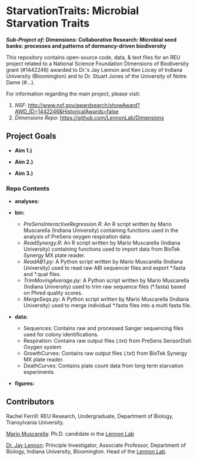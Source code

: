 # StarvationTraits: Microbial Starvation Traits

***Sub-Project of:***
**Dimensions: Collaborative Research: Microbial seed banks: processes and patterns of dormancy-driven biodiversity**

This repository contains open-source code, data, & text files for an REU project related to a National Science Foundation Dimensions of Biodiversity grant (#1442246) awarded to Dr.'s Jay Lennon and Ken Locey of Indiana University (Bloomington) and to Dr. Stuart Jones of the University of Notre Dame (#...).

For information regarding the main project, please visit: 

1. *NSF*: http://www.nsf.gov/awardsearch/showAward?AWD_ID=1442246&HistoricalAwards=false
2. *Dimensions Repo*: https://github.com/LennonLab/Dimensions

## Project Goals

* **Aim 1.)** 

* **Aim 2.)** 

* **Aim 3.)** 

### Repo Contents

* **analyses:**

* **bin:** 
	* *PreSensInteractiveRegression.R*: An R script written by Mario Muscarella (Indiana University) containing functions used in the analysis of PreSens oxygen respiration data.
	* *ReadSynergy.R*: An R script written by Mario Muscarella (Indiana University) containing functions used to import data from BioTek Synergy MX plate reader.
	* *ReadAB1.py*: A Python script written by Mario Muscarella (Indiana University) used to read raw ABI sequencer files and export *.fasta and *.qual files.
	* *TrimMovingAverage.py*: A Python script written by Mario Muscarella (Indiana University) used to trim raw sequence files (*.fasta) based on Phred quality scores.
	* *MergeSeqs.py*: A Python script written by Mario Muscarella (Indiana University) used to merge individual *.fasta files into a multi fasta file.

* **data:**
	* Sequences: Contains raw and processed Sanger sequencing files used for colony identifications.
	* Respiration: Contains raw output files (.txt) from PreSens SensorDish Oxygen system
	* GrowthCurves: Contains raw output files (.txt) from BioTek Synergy MX plate reader. 
	* DeathCurves: Contains plate count data from long term starvation experiments

* **figures:**






## Contributors

Rachel Ferrill: REU Research, Undergraduate, Department of Biology, Transylvania University. 

[Mario Muscarella](http://mmuscarella.github.io/): Ph.D. candidate in the [Lennon Lab](http://www.indiana.edu/~microbes/people.php)

[Dr. Jay Lennon](http://www.indiana.edu/~microbes/people.php): Principle Investigator, Associate Professor, Department of Biology, Indiana University, Bloomington. Head of the [Lennon Lab](http://www.indiana.edu/~microbes/people.php).

